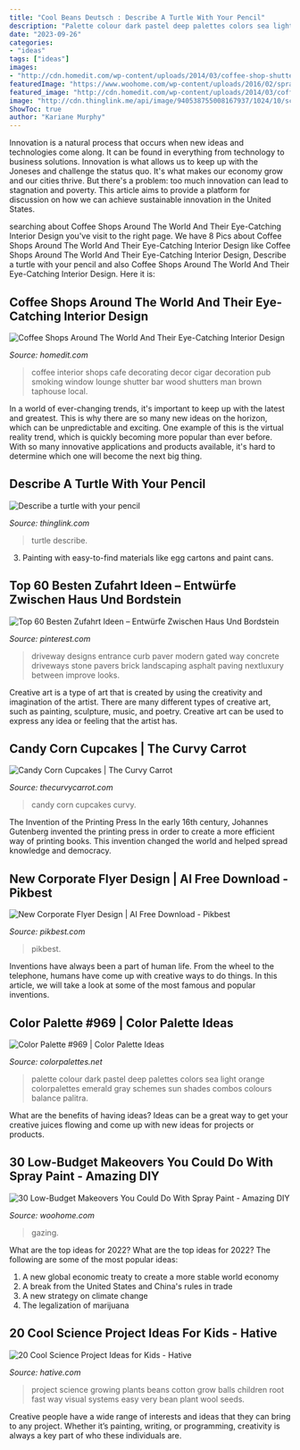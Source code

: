 ```yaml
---
title: "Cool Beans Deutsch : Describe A Turtle With Your Pencil"
description: "Palette colour dark pastel deep palettes colors sea light orange colorpalettes emerald gray schemes sun shades combos colours balance palitra"
date: "2023-09-26"
categories:
- "ideas"
tags: ["ideas"]
images:
- "http://cdn.homedit.com/wp-content/uploads/2014/03/coffee-shop-shutters-window-wall.jpg"
featuredImage: "https://www.woohome.com/wp-content/uploads/2016/02/spray-painting-save-money-23.jpg"
featured_image: "http://cdn.homedit.com/wp-content/uploads/2014/03/coffee-shop-shutters-window-wall.jpg"
image: "http://cdn.thinglink.me/api/image/940538755008167937/1024/10/scaletowidth/0/0/1/1/false/true?wait=true"
ShowToc: true
author: "Kariane Murphy"
---
```



Innovation is a natural process that occurs when new ideas and technologies come along. It can be found in everything from technology to business solutions. Innovation is what allows us to keep up with the Joneses and challenge the status quo. It's what makes our economy grow and our cities thrive. But there's a problem: too much innovation can lead to stagnation and poverty. This article aims to provide a platform for discussion on how we can achieve sustainable innovation in the United States.

	

		
searching about Coffee Shops Around The World And Their Eye-Catching Interior Design you've visit to the right page. We have 8 Pics about Coffee Shops Around The World And Their Eye-Catching Interior Design like Coffee Shops Around The World And Their Eye-Catching Interior Design, Describe a turtle with your pencil and also Coffee Shops Around The World And Their Eye-Catching Interior Design. Here it is:
		
    
## Coffee Shops Around The World And Their Eye-Catching Interior Design

<img loading=lazy src="http://cdn.homedit.com/wp-content/uploads/2014/03/coffee-shop-shutters-window-wall.jpg" onerror="this.onerror=null;this.src='https://tse3.mm.bing.net/th?id=OIP.n_PIIEQsGfo6sTFEXjxtpAHaLJ&amp;pid=15.1';" alt="Coffee Shops Around The World And Their Eye-Catching Interior Design">

_Source: homedit.com_

>coffee interior shops cafe decorating decor cigar decoration pub smoking window lounge shutter bar wood shutters man brown taphouse local. 

	

In a world of ever-changing trends, it's important to keep up with the latest and greatest. This is why there are so many new ideas on the horizon, which can be unpredictable and exciting. One example of this is the virtual reality trend, which is quickly becoming more popular than ever before. With so many innovative applications and products available, it's hard to determine which one will become the next big thing.

    
## Describe A Turtle With Your Pencil

<img loading=lazy src="http://cdn.thinglink.me/api/image/940538755008167937/1024/10/scaletowidth/0/0/1/1/false/true?wait=true" onerror="this.onerror=null;this.src='https://tse2.mm.bing.net/th?id=OIP.aMp4De7lUcWougAb2r15oAHaJ3&amp;pid=15.1';" alt="Describe a turtle with your pencil">

_Source: thinglink.com_

>turtle describe. 

	

3. Painting with easy-to-find materials like egg cartons and paint cans.

    
## Top 60 Besten Zufahrt Ideen – Entwürfe Zwischen Haus Und Bordstein

<img loading=lazy src="https://i.pinimg.com/736x/93/48/2a/93482a5fff80d876326b7a05be47e78d.jpg" onerror="this.onerror=null;this.src='https://tse2.mm.bing.net/th?id=OIP.42IFTphvfEUQnPs_463n0gHaHa&amp;pid=15.1';" alt="Top 60 Besten Zufahrt Ideen – Entwürfe Zwischen Haus Und Bordstein">

_Source: pinterest.com_

>driveway designs entrance curb paver modern gated way concrete driveways stone pavers brick landscaping asphalt paving nextluxury between improve looks. 

	

Creative art is a type of art that is created by using the creativity and imagination of the artist. There are many different types of creative art, such as painting, sculpture, music, and poetry. Creative art can be used to express any idea or feeling that the artist has.

    
## Candy Corn Cupcakes | The Curvy Carrot

<img loading=lazy src="http://www.thecurvycarrot.com/wp-content/uploads/2010/09/candy-corn-cupcake1.jpg" onerror="this.onerror=null;this.src='https://tse3.mm.bing.net/th?id=OIP.7A0KqzDc_tnW5fTtFY1D6gHaLH&amp;pid=15.1';" alt="Candy Corn Cupcakes | The Curvy Carrot">

_Source: thecurvycarrot.com_

>candy corn cupcakes curvy. 

	

The Invention of the Printing Press
In the early 16th century, Johannes Gutenberg invented the printing press in order to create a more efficient way of printing books. This invention changed the world and helped spread knowledge and democracy.

    
## New Corporate Flyer Design | AI Free Download - Pikbest

<img loading=lazy src="https://img.pikbest.com/01/59/68/13bpIkbEsT9Ag.jpg-0.jpg!bw700" onerror="this.onerror=null;this.src='https://tse1.mm.bing.net/th?id=OIP.zxKWPZu2xrD5g4fDl1PFcwHaLJ&amp;pid=15.1';" alt="New Corporate Flyer Design | AI Free Download - Pikbest">

_Source: pikbest.com_

>pikbest. 

	

Inventions have always been a part of human life. From the wheel to the telephone, humans have come up with creative ways to do things. In this article, we will take a look at some of the most famous and popular inventions.

    
## Color Palette #969 | Color Palette Ideas

<img loading=lazy src="https://colorpalettes.net/wp-content/uploads/2015/01/cvetovaya-palitra-969.jpg" onerror="this.onerror=null;this.src='https://tse4.mm.bing.net/th?id=OIP.m7ODGRaOZ_UTwRNvv0-uiQAAAA&amp;pid=15.1';" alt="Color Palette #969 | Color Palette Ideas">

_Source: colorpalettes.net_

>palette colour dark pastel deep palettes colors sea light orange colorpalettes emerald gray schemes sun shades combos colours balance palitra. 

	

What are the benefits of having ideas?
Ideas can be a great way to get your creative juices flowing and come up with new ideas for projects or products.

    
## 30 Low-Budget Makeovers You Could Do With Spray Paint - Amazing DIY

<img loading=lazy src="https://www.woohome.com/wp-content/uploads/2016/02/spray-painting-save-money-23.jpg" onerror="this.onerror=null;this.src='https://tse2.mm.bing.net/th?id=OIP.55K6v38HsI7mb4JHPl8cbAHaK-&amp;pid=15.1';" alt="30 Low-Budget Makeovers You Could Do With Spray Paint - Amazing DIY">

_Source: woohome.com_

>gazing. 

	

What are the top ideas for 2022?
What are the top ideas for 2022? The following are some of the most popular ideas: 
1. A new global economic treaty to create a more stable world economy 
2. A break from the United States and China's rules in trade 
3. A new strategy on climate change 
4. The legalization of marijuana 

    
## 20 Cool Science Project Ideas For Kids - Hative

<img loading=lazy src="http://hative.com/wp-content/uploads/2014/05/science-project-ideas/14-growing-beans-on-cotton-balls.jpg" onerror="this.onerror=null;this.src='https://tse4.mm.bing.net/th?id=OIP.o7xjevyGdJqzedYwNQIEsgHaLG&amp;pid=15.1';" alt="20 Cool Science Project Ideas for Kids - Hative">

_Source: hative.com_

>project science growing plants beans cotton grow balls children root fast way visual systems easy very bean plant wool seeds. 

	

Creative people have a wide range of interests and ideas that they can bring to any project. Whether it’s painting, writing, or programming, creativity is always a key part of who these individuals are.

